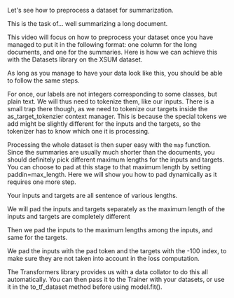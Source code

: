 Let's see how to preprocess a dataset for summarization.

This is the task of... well summarizing a long document.

This video will focus on how to preprocess your dataset once you have managed to put it in the following format: one column for the long documents, and one for the summaries. Here is how we can achieve this with the Datasets library on the XSUM dataset.

As long as you manage to have your data look like this, you should be able to follow the same steps.

For once, our labels are not integers corresponding to some classes, but plain text. We will thus need to tokenize them, like our inputs. There is a small trap there though, as we need to tokenize our targets inside the as_target_tokenzier context manager. This is because the special tokens we add might be slightly different for the inputs and the targets, so the tokenizer has to know which one it is processing.

Processing the whole dataset is then super easy with the `map` function. Since the summaries are usually much shorter than the documents, you should definitely pick different maximum lengths for the inputs and targets. You can choose to pad at this stage to that maximum length by setting paddin=max_length. Here we will show you how to pad dynamically as it requires one more step.

Your inputs and targets are all sentence of various lengths.

We will pad the inputs and targets separately as the maximum length of the inputs and targets are completely different

Then we pad the inputs to the maximum lengths among the inputs, and same for the targets.

We pad the inputs with the pad token and the targets with the -100 index, to make sure they are not taken into account in the loss computation.

The Transformers library provides us with a data collator to do this all automatically. You can then pass it to the Trainer with your datasets, or use it in the to_tf_dataset method before using model.fit().